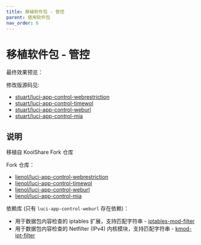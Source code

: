 ```yaml
---
title: 移植软件包 - 管控
parent: 使用软件包
nav_order: 6
---
```


# 移植软件包 - 管控

最终效果预览：

修改版源码见: 

* [stuart/luci-app-control-webrestriction](https://github.com/stuarthua/oh-my-openwrt/tree/master/stuart/luci-app-control-webrestriction)
* [stuart/luci-app-control-timewol](https://github.com/stuarthua/oh-my-openwrt/tree/master/stuart/luci-app-control-timewol)
* [stuart/luci-app-control-weburl](https://github.com/stuarthua/oh-my-openwrt/tree/master/stuart/luci-app-control-weburl)
* [stuart/luci-app-control-mia](https://github.com/stuarthua/oh-my-openwrt/tree/master/stuart/luci-app-control-mia)

## 说明

移植自 KoolShare Fork 仓库

Fork 仓库：

* [lienol/luci-app-control-webrestriction](https://github.com/Lienol/openwrt-package/tree/master/lienol/luci-app-control-webrestriction)
* [lienol/luci-app-control-timewol](https://github.com/Lienol/openwrt-package/blob/master/lienol/luci-app-control-timewol)
* [lienol/luci-app-control-weburl](https://github.com/Lienol/openwrt-package/blob/master/lienol/luci-app-control-weburl)
* [lienol/luci-app-control-mia](https://github.com/Lienol/openwrt-package/blob/master/lienol/luci-app-control-mia)

依赖库 (只有 `luci-app-control-weburl` 存在依赖)：

* 用于数据包内容检查的 iptables 扩展，支持匹配字符串 - [iptables-mod-filter](https://openwrt.org/packages/pkgdata/iptables-mod-filter)
* 用于数据包内容检查的 Netfilter (IPv4) 内核模块，支持匹配字符串 - [kmod-ipt-filter](https://openwrt.org/packages/pkgdata/kmod-ipt-filter)